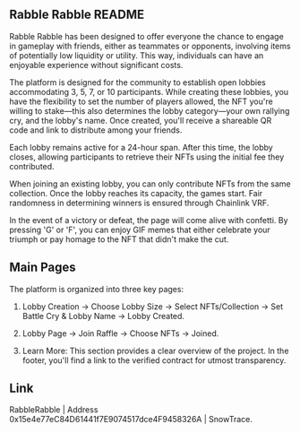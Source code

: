## Rabble Rabble README

Rabble Rabble has been designed to offer everyone the chance to engage in gameplay with friends, either as teammates or opponents, involving items of potentially low liquidity or utility. This way, individuals can have an enjoyable experience without significant costs.

The platform is designed for the community to establish open lobbies accommodating 3, 5, 7, or 10 participants. While creating these lobbies, you have the flexibility to set the number of players allowed, the NFT you're willing to stake—this also determines the lobby category—your own rallying cry, and the lobby's name. Once created, you'll receive a shareable QR code and link to distribute among your friends.

Each lobby remains active for a 24-hour span. After this time, the lobby closes, allowing participants to retrieve their NFTs using the initial fee they contributed.

When joining an existing lobby, you can only contribute NFTs from the same collection. Once the lobby reaches its capacity, the games start. Fair randomness in determining winners is ensured through Chainlink VRF.

In the event of a victory or defeat, the page will come alive with confetti. By pressing 'G' or 'F', you can enjoy GIF memes that either celebrate your triumph or pay homage to the NFT that didn't make the cut.

## Main Pages

The platform is organized into three key pages:

1. Lobby Creation -> Choose Lobby Size -> Select NFTs/Collection -> Set Battle Cry & Lobby Name -> Lobby Created.

2. Lobby Page -> Join Raffle -> Choose NFTs -> Joined.

3. Learn More: This section provides a clear overview of the project. In the footer, you'll find a link to the verified contract for utmost transparency.

## Link
RabbleRabble | Address 0x15e4e77eC84D61441f7E9074517dce4F9458326A | SnowTrace.
